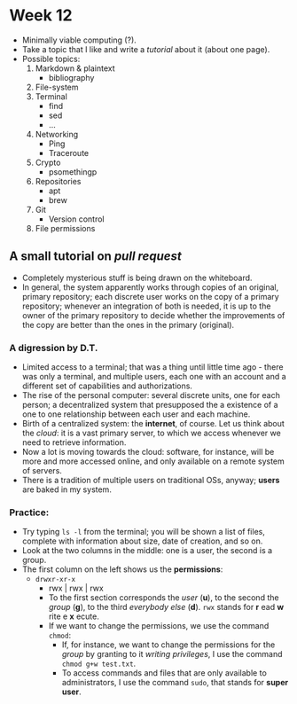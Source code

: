 # Week 12

- Minimally viable computing (?).
- Take a topic that I like and write a _tutorial_ about it (about one page).
- Possible topics:
    1. Markdown & plaintext
        - bibliography
    1. File-system
    1. Terminal
        - find
        - sed
        - ...
    1. Networking
        - Ping
        - Traceroute
    1. Crypto
        - psomethingp
    1. Repositories
        - apt
        - brew
    1. Git
        - Version control
    1. File permissions

## A small tutorial on _pull request_
- Completely mysterious stuff is being drawn on the whiteboard.
- In general, the system apparently works through copies of an original, primary repository; each discrete user works on the copy of a primary repository; whenever an integration of both is needed, it is up to the owner of the primary repository to decide whether the improvements of the copy are better than the ones in the primary (original).

### A digression by D.T.
- Limited access to a terminal; that was a thing until little time ago - there was only a terminal, and multiple users, each one with an account and a different set of capabilities and authorizations.
- The rise of the personal computer: several discrete units, one for each person; a decentralized system that presupposed the a existence of a one to one relationship between each user and each machine.
- Birth of a centralized system: the __internet__, of course. Let us think about the _cloud_: it is a vast primary server, to which we access whenever we need to retrieve information.
- Now a lot is moving towards the cloud: software, for instance, will be more and more accessed online, and only available on a remote system of servers.
- There is a tradition of multiple users on traditional OSs, anyway; __users__ are baked in my system.

### Practice:

- Try typing ``ls -l`` from the terminal; you will be shown a list of files, complete with information about size, date of creation, and so on.
- Look at the two columns in the middle: one is a user, the second is a group.
- The first column on the left shows us the __permissions__:
    - ``drwxr-xr-x``
        - rwx | rwx | rwx
        - To the first section corresponds the _user_ (__u__), to the second the _group_ (__g__), to the third _everybody else_ (__d__). ``rwx`` stands for __r__ ead __w__ rite e __x__ ecute.
        - If we want to change the permissions, we use the command ``chmod``:
            - If, for instance, we want to change the permissions for the _group_ by granting to it _writing privileges_, I use the command ``chmod g+w test.txt``.
            - To access commands and files that are only available to administrators, I use the command ``sudo``, that stands for __super user__.
            